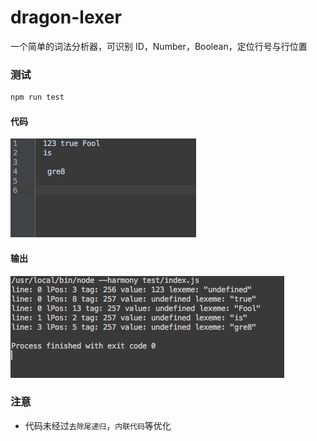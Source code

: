 # dragon-lexer
一个简单的词法分析器，可识别 ID，Number，Boolean，定位行号与行位置

### 测试
```bash
npm run test
```

#### 代码
![代码](./sample2.png)

#### 输出
![输出](./sample.png)

### 注意

  * 代码未经过`去除尾递归`，`内联代码`等优化
